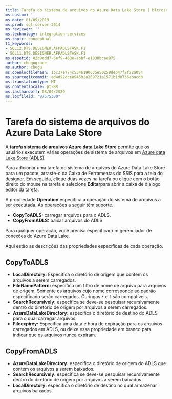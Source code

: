 ```yaml
---
title: Tarefa do sistema de arquivos do Azure Data Lake Store | Microsoft Docs
ms.custom: ''
ms.date: 01/09/2019
ms.prod: sql-server-2014
ms.reviewer: ''
ms.technology: integration-services
ms.topic: conceptual
f1_keywords:
- SQL12.DTS.DESIGNER.AFPADLSTASK.F1
- SQL11.DTS.DESIGNER.AFPADLSTASK.F1
ms.assetid: 02b9edd7-6ef9-463e-abbf-e1830bcae875
author: chugugrace
ms.author: chugu
ms.openlocfilehash: 1bc37e774c5346190635e50259deb47f2f22a054
ms.sourcegitcommit: ad4d92dce894592a259721a1571b1d8736abacdb
ms.translationtype: MT
ms.contentlocale: pt-BR
ms.lasthandoff: 08/04/2020
ms.locfileid: "87575300"
---
```

# <a name="azure-data-lake-store-file-system-task"></a>Tarefa do sistema de arquivos do Azure Data Lake Store

A **tarefa sistema de arquivos Azure data Lake Store** permite que os usuários executem várias operações de sistema de arquivos em [Azure data Lake Store (ADLS)](https://azure.microsoft.com/services/data-lake-store/).

Para adicionar uma tarefa do sistema de arquivos do Azure Data Lake Store para um pacote, arraste-o da Caixa de Ferramentas do SSIS para a tela do designer. Em seguida, clique duas vezes na tarefa ou clique com o botão direito do mouse na tarefa e selecione **Editar**para abrir a caixa de diálogo editor da tarefa.

A propriedade **Operation** especifica a operação do sistema de arquivos a ser executada. As operações a seguir têm suporte.

* **CopyToADLS:** carregar arquivos para o ADLS.
* **CopyFromADLS:** baixar arquivos do ADLS.

Para qualquer operação, você precisa especificar um gerenciador de conexões do Azure Data Lake.

Aqui estão as descrições das propriedades específicas de cada operação.

## <a name="copytoadls"></a>CopyToADLS

* **LocalDirectory:** Especifica o diretório de origem que contém os arquivos a serem carregados.
* **FileNamePattern:** especifica um filtro de nome de arquivo para arquivos de origem. Somente os arquivos cujo nome corresponde ao padrão especificado serão carregados. Curingas `*` e `?` são compatíveis.
* **SearchRecursively:** especifica se deve-se pesquisar recursivamente dentro do diretório de origem por arquivos a serem carregados.
* **AzureDataLakeDirectory:** especifica o diretório de destino do ADLS para o qual carregar arquivos.
* **Fileexpirey:** Especifica uma data e hora de expiração para os arquivos carregados em ADLS, ou deixe essa propriedade em branco para indicar que os arquivos nunca expiram.

## <a name="copyfromadls"></a>CopyFromADLS

* **AzureDataLakeDirectory:** especifica o diretório de origem do ADLS que contém os arquivos a serem baixados.
* **SearchRecursively:** especifica se deve-se pesquisar recursivamente dentro do diretório de origem por arquivos a serem baixados.
* **LocalDirectory:** especifica o diretório de destino no qual armazenar arquivos baixados.
